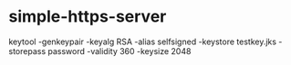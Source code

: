 # simple-https-server
keytool -genkeypair -keyalg RSA -alias selfsigned -keystore testkey.jks -storepass password -validity 360 -keysize 2048
